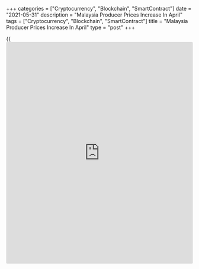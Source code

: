 +++
categories = ["Cryptocurrency", "Blockchain", "SmartContract"]
date = "2021-05-31"
description = "Malaysia Producer Prices Increase In April"
tags = ["Cryptocurrency", "Blockchain", "SmartContract"]
title = "Malaysia Producer Prices Increase In April"
type = "post"
+++

{{<iframe id="large-banner" src="https://www.bounty.group/#slide=7.0" width="100%" height="600" scrolling="no" style="border: 0px solid rgb(216, 221, 230); border-radius: 3px;">}}

Malaysia's producer prices increased in April, figures from the
Department of Statistics showed on Monday.

The producer price index rose 10.6 percent year-on-year in April,
following a 6.7 percent increase in March.

Among sectors, prices of mining increased the most by 92.4 percent
annually in April and prices for agriculture, forestry and fishing grew
49.8 percent.

Prices for water supply and manufacturing increased by 1.2 percent and
3.5 percent, respectively.

Meanwhile, prices for electricity and gas supply fell 0.8 percent.

On a month-on-month basis, producer prices rose 0.8 percent in April,
following a 0.7 percent increase in the preceding month.

For comments and feedback [contact](https://www.playgroundfx.com/contact/): editorial@rtt[news](https://www.letsplayfx.com/blog/forex-news-website/).com

[Economic News][1]

 **What parts of the world are seeing the best (and worst) economic
performances lately? Click[here][2] to check out our [Econ Scorecard][2]
and find out! See up-to-the-moment [ranking](https://www.playgroundfx.com/blog/crypto-exchange-ranking/)s for the best and worst
performers in [GDP][2], [unemployment rate][3], [inflation][4] and much
more.**

   1. www.rtt[news](https://www.letsplayfx.com/blog/forex-news-website/).com/Content/EconomicNews.aspx
   2. www.rtt[news](https://www.letsplayfx.com/blog/forex-news-website/).com/economic-scorecard/world-rank/GDP/highest-performance.aspx
   3. www.rtt[news](https://www.letsplayfx.com/blog/forex-news-website/).com/economic-scorecard/world-rank/unemployment-rate/lowest-performance.aspx
   4. www.rtt[news](https://www.letsplayfx.com/blog/forex-news-website/).com/economic-scorecard/world-rank/CPI/highest-performance.aspx